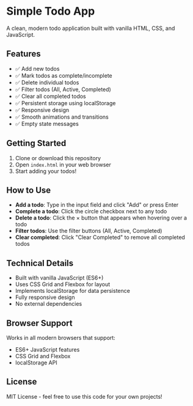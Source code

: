 # Simple Todo App

A clean, modern todo application built with vanilla HTML, CSS, and JavaScript.

## Features

- ✅ Add new todos
- ✅ Mark todos as complete/incomplete
- ✅ Delete individual todos
- ✅ Filter todos (All, Active, Completed)
- ✅ Clear all completed todos
- ✅ Persistent storage using localStorage
- ✅ Responsive design
- ✅ Smooth animations and transitions
- ✅ Empty state messages

## Getting Started

1. Clone or download this repository
2. Open `index.html` in your web browser
3. Start adding your todos!

## How to Use

- **Add a todo**: Type in the input field and click "Add" or press Enter
- **Complete a todo**: Click the circle checkbox next to any todo
- **Delete a todo**: Click the × button that appears when hovering over a todo
- **Filter todos**: Use the filter buttons (All, Active, Completed)
- **Clear completed**: Click "Clear Completed" to remove all completed todos

## Technical Details

- Built with vanilla JavaScript (ES6+)
- Uses CSS Grid and Flexbox for layout
- Implements localStorage for data persistence
- Fully responsive design
- No external dependencies

## Browser Support

Works in all modern browsers that support:
- ES6+ JavaScript features
- CSS Grid and Flexbox
- localStorage API

## License

MIT License - feel free to use this code for your own projects!
